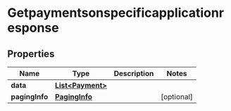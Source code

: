 

# Getpaymentsonspecificapplicationresponse


## Properties

| Name | Type | Description | Notes |
|------------ | ------------- | ------------- | -------------|
|**data** | [**List&lt;Payment&gt;**](Payment.md) |  |  |
|**pagingInfo** | [**PagingInfo**](PagingInfo.md) |  |  [optional] |



